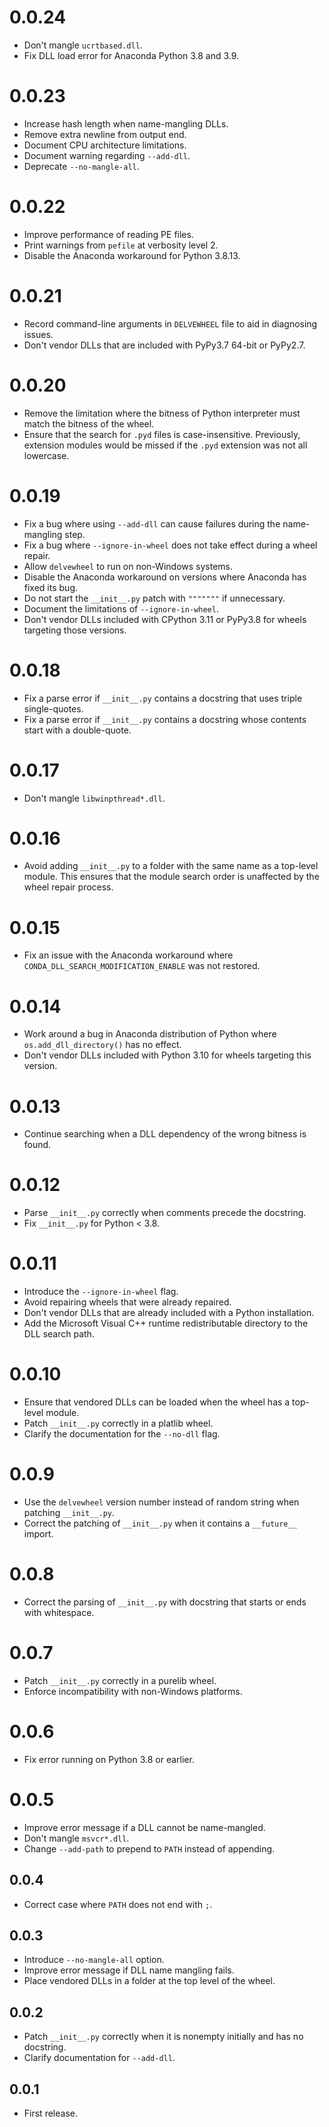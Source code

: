 # 0.0.24
- Don't mangle `ucrtbased.dll`.
- Fix DLL load error for Anaconda Python 3.8 and 3.9.

# 0.0.23
- Increase hash length when name-mangling DLLs.
- Remove extra newline from output end.
- Document CPU architecture limitations.
- Document warning regarding `--add-dll`.
- Deprecate `--no-mangle-all`.

# 0.0.22
- Improve performance of reading PE files.
- Print warnings from `pefile` at verbosity level 2.
- Disable the Anaconda workaround for Python 3.8.13.

# 0.0.21
- Record command-line arguments in `DELVEWHEEL` file to aid in diagnosing issues.
- Don't vendor DLLs that are included with PyPy3.7 64-bit or PyPy2.7.

# 0.0.20
- Remove the limitation where the bitness of Python interpreter must match the bitness of the wheel.
- Ensure that the search for `.pyd` files is case-insensitive. Previously, extension modules would be missed if the `.pyd` extension was not all lowercase.

# 0.0.19
- Fix a bug where using `--add-dll` can cause failures during the name-mangling step.
- Fix a bug where `--ignore-in-wheel` does not take effect during a wheel repair.
- Allow `delvewheel` to run on non-Windows systems.
- Disable the Anaconda workaround on versions where Anaconda has fixed its bug.
- Do not start the `__init__.py` patch with `"""""""` if unnecessary.
- Document the limitations of `--ignore-in-wheel`.
- Don't vendor DLLs included with CPython 3.11 or PyPy3.8 for wheels targeting those versions.

# 0.0.18
- Fix a parse error if `__init__.py` contains a docstring that uses triple single-quotes.
- Fix a parse error if `__init__.py` contains a docstring whose contents start with a double-quote.

# 0.0.17
- Don't mangle `libwinpthread*.dll`.

# 0.0.16
- Avoid adding `__init__.py` to a folder with the same name as a top-level module. This ensures that the module search order is unaffected by the wheel repair process.

# 0.0.15
- Fix an issue with the Anaconda workaround where `CONDA_DLL_SEARCH_MODIFICATION_ENABLE` was not restored.

# 0.0.14
- Work around a bug in Anaconda distribution of Python where `os.add_dll_directory()` has no effect.
- Don't vendor DLLs included with Python 3.10 for wheels targeting this version.

# 0.0.13
- Continue searching when a DLL dependency of the wrong bitness is found.

# 0.0.12
- Parse `__init__.py` correctly when comments precede the docstring.
- Fix `__init__.py` for Python < 3.8.

# 0.0.11
- Introduce the `--ignore-in-wheel` flag.
- Avoid repairing wheels that were already repaired.
- Don't vendor DLLs that are already included with a Python installation.
- Add the Microsoft Visual C++ runtime redistributable directory to the DLL search path.

# 0.0.10
- Ensure that vendored DLLs can be loaded when the wheel has a top-level module.
- Patch `__init__.py` correctly in a platlib wheel.
- Clarify the documentation for the `--no-dll` flag.

# 0.0.9
- Use the `delvewheel` version number instead of random string when patching `__init__.py`.
- Correct the patching of `__init__.py` when it contains a `__future__` import.

# 0.0.8
- Correct the parsing of `__init__.py` with docstring that starts or ends with whitespace.

# 0.0.7
- Patch `__init__.py` correctly in a purelib wheel.
- Enforce incompatibility with non-Windows platforms.

# 0.0.6
- Fix error running on Python 3.8 or earlier.

# 0.0.5
- Improve error message if a DLL cannot be name-mangled.
- Don't mangle `msvcr*.dll`.
- Change `--add-path` to prepend to `PATH` instead of appending.

## 0.0.4
- Correct case where `PATH` does not end with `;`.

## 0.0.3
- Introduce `--no-mangle-all` option.
- Improve error message if DLL name mangling fails.
- Place vendored DLLs in a folder at the top level of the wheel.

## 0.0.2
- Patch `__init__.py` correctly when it is nonempty initially and has no docstring.
- Clarify documentation for `--add-dll`.

## 0.0.1
- First release.
